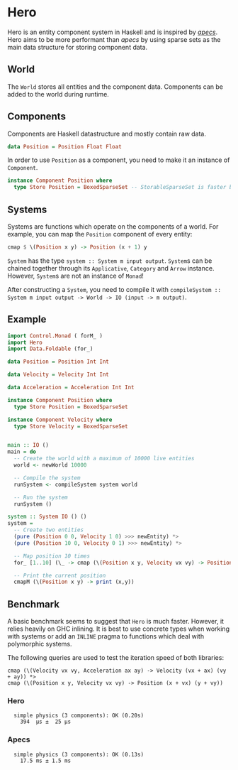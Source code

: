 # Hero

Hero is an entity component system in Haskell and is inspired by [_apecs_](https://github.com/jonascarpay/apecs). Hero aims to be more performant than _apecs_ by using sparse sets as the main data structure for storing component data.

## World

The `World` stores all entities and the component data. Components can be added to the world during runtime.

## Components

Components are Haskell datastructure and mostly contain raw data.

```haskell
data Position = Position Float Float
```

In order to use `Position` as a component, you need to make it an instance of `Component`.

```haskell
instance Component Position where
  type Store Position = BoxedSparseSet -- StorableSparseSet is faster but Position would need to implement Storable
```

## Systems

Systems are functions which operate on the components of a world. For example, you can map the `Position` component of every entity:

```haskell
cmap $ \(Position x y) -> Position (x + 1) y
```

`System` has the type `system :: System m input output`. `System`s can be chained together through its `Applicative`, `Category` and `Arrow` instance. However, `System`s are not an instance of `Monad`!

After constructing a `System`, you need to compile it with `compileSystem :: System m input output -> World -> IO (input -> m output)`.

## Example

```haskell
import Control.Monad ( forM_ )
import Hero
import Data.Foldable (for_)

data Position = Position Int Int

data Velocity = Velocity Int Int

data Acceleration = Acceleration Int Int

instance Component Position where
  type Store Position = BoxedSparseSet

instance Component Velocity where
  type Store Velocity = BoxedSparseSet


main :: IO ()
main = do
  -- Create the world with a maximum of 10000 live entities
  world <- newWorld 10000

  -- Compile the system
  runSystem <- compileSystem system world

  -- Run the system
  runSystem ()

system :: System IO () ()
system =
  -- Create two entities
  (pure (Position 0 0, Velocity 1 0) >>> newEntity) *>
  (pure (Position 10 0, Velocity 0 1) >>> newEntity) *>

  -- Map position 10 times
  for_ [1..10] (\_ -> cmap (\(Position x y, Velocity vx vy) -> Position (x + vx) (y + vy))) *>

  -- Print the current position
  cmapM (\(Position x y) -> print (x,y))
```

## Benchmark

A basic benchmark seems to suggest that `Hero` is much faster. However, it relies heavily on
GHC inlining. It is best to use concrete types when working with systems or add an `INLINE` pragma to 
functions which deal with polymorphic systems.

The following queries are used to test the iteration speed of both libraries:
```
cmap (\(Velocity vx vy, Acceleration ax ay) -> Velocity (vx + ax) (vy + ay)) *>
cmap (\(Position x y, Velocity vx vy) -> Position (x + vx) (y + vy))
```

### Hero

```
  simple physics (3 components): OK (0.20s)
    394  μs ±  25 μs
```

### Apecs

```
  simple physics (3 components): OK (0.13s)
    17.5 ms ± 1.5 ms
```

